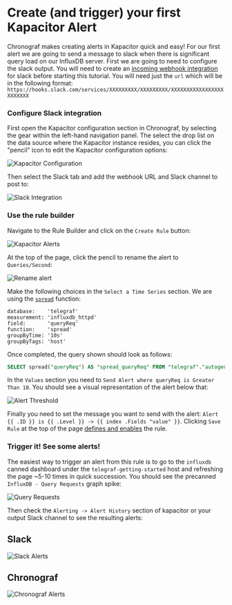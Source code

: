 # Create (and trigger) your first Kapacitor Alert

Chronograf makes creating alerts in Kapacitor quick and easy! For our first alert we are going to send a message to slack when there is significant query load on our InfluxDB server. First we are going to need to configure the slack output. You will need to create an [incoming webhook integration](https://api.slack.com/incoming-webhooks) for slack before starting this tutorial. You will need just the `url` which will be in the following format: `https://hooks.slack.com/services/XXXXXXXXX/XXXXXXXXX/XXXXXXXXXXXXXXXXXXXXXXXX`

### Configure Slack integration

First open the Kapacitor configuration section in Chronograf, by selecting the gear within the left-hand navigation panel.
The select the drop list on the data source where the Kapacitor instance resides, you can click the "pencil" icon to 
edit the Kapacitor configuration options:

![Kapacitor Configuration](/images/kapacitor-config.png)

Then select the Slack tab and add the webhook URL and Slack channel to post to:

![Slack Integration](/images/slack-integration.png)

### Use the rule builder

Navigate to the Rule Builder and click on the `Create Rule` button:

![Kapacitor Alerts](/images/kapacitor-rules.png)

At the top of the page, click the pencil to rename the alert to `Queries/Second`:

![Rename alert](/images/rename-alert.png)

Make the following choices in the `Select a Time Series` section. We are using the [`spread`](https://docs.influxdata.com/influxdb/v1.4/query_language/functions/#spread) function:

```
database:    'telegraf'
measurement: 'influxdb_httpd'
field:       'queryReq'
function:    'spread'
groupByTime: '10s'
groupByTags: 'host'
```

Once completed, the query shown should look as follows:

```sql
SELECT spread("queryReq") AS "spread_queryReq" FROM "telegraf"."autogen"."influxdb_httpd" WHERE time > now() - 15m GROUP BY host, time(10s)
```

In the `Values` section you need to `Send Alert where queryReq is Greater Than 10`. You should see a visual representation of the alert below that:

![Alert Threshold](/images/alert-threshold.png)

Finally you need to set the message you want to send with the alert: `Alert {{ .ID }} is {{ .Level }} -> {{ index .Fields "value" }}`. Clicking `Save Rule` at the top of the page [defines and enables](https://docs.influxdata.com/chronograf/v1.4/guides/create-a-kapacitor-alert/#step-6-save-the-alert-rule) the rule. 

### Trigger it! See some alerts!

The easiest way to trigger an alert from this rule is to go to the `influxdb` canned dashboard under the `telegraf-getting-started` host and refreshing the page ~5-10 times in quick succession. You should see the precanned `InfluxDB - Query Requests` graph spike:

![Query Requests](/images/query-requests.png)

Then check the `Alerting -> Alert History` section of kapacitor or your output Slack channel to see the resulting alerts:

## Slack
![Slack Alerts](/images/alert-slack.png)

## Chronograf
![Chronograf Alerts](/images/alert-chronograf.png)
